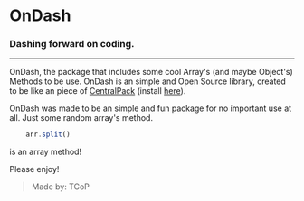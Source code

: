 # OnDash
### Dashing forward on coding.

***

OnDash, the package that includes some cool Array's (and maybe Object's) Methods to be use.
OnDash is an simple and Open Source library, created to be like an piece of [CentralPack](https://github.com/rdb231-com231/centralpack.git) (install [here](https://www.npmjs.com/package/centerpack)).

OnDash was made to be an simple and fun package for no important use at all. Just some random array's method. 
```js
    arr.split()
```
is an array method!

Please enjoy!

> Made by: TCoP